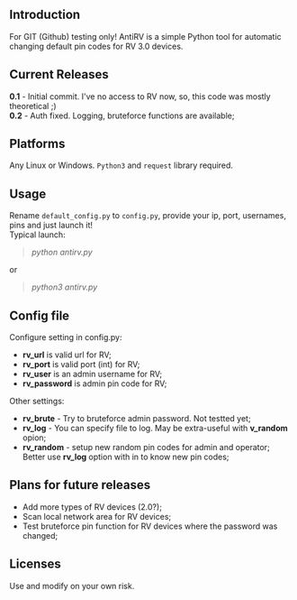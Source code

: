 ## Introduction
For GIT (Github) testing only! AntiRV is a simple Python tool for automatic changing default pin codes for RV 3.0 devices.
## Current Releases
__0.1__ - Initial commit. I've no access to RV now, so, this code was mostly theoretical ;)<br />
__0.2__ - Auth fixed. Logging, bruteforce functions are available;
## Platforms
Any Linux or Windows. `Python3` and `request` library required. <br />
## Usage
Rename `default_config.py` to `config.py`, provide your ip, port, usernames, pins and
just launch it! <br />
Typical launch:
> *python antirv.py*

or
> *python3 antirv.py*
## Config file
Configure setting in config.py: <br />
* __rv_url__ is valid url for RV; <br />
* __rv_port__ is valid port (int) for RV; <br />
* __rv_user__ is an admin username for RV; <br />
* __rv_password__ is admin pin code for RV; <br />

Other settings: <br/>
* __rv_brute__ - Try to bruteforce admin password. Not testted yet; <br />
* __rv_log__ - You can specify file to log. May be extra-useful with __v_random__ opion; <br />
* __rv_random__ - setup new random pin codes for admin and operator; Better use __rv_log__ option with in to know new pin codes; <br />
## Plans for future releases
* Add more types of RV devices (2.0?);
* Scan local network area for RV devices; <br />
* Test bruteforce pin function for RV devices where the password was changed;<br />
## Licenses
Use and modify on your own risk.
